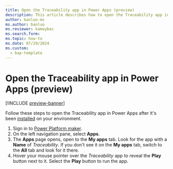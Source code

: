 ```yaml
---
title: Open the Traceability app in Power Apps (preview)
description: This article describes how to open the Traceability app in Power Apps.
author: banluo-ms
ms.author: banluo
ms.reviewer: kamaybac
ms.search.form: 
ms.topic: how-to
ms.date: 07/29/2024
ms.custom: 
  - bap-template
---
```


# Open the Traceability app in Power Apps (preview)

[!INCLUDE [preview-banner](~/../shared-content/shared/preview-includes/preview-banner.md)]
<!-- KFM: Preview until further notice -->

Follow these steps to open the Traceability app in Power Apps after it's been [installed](traceability-install.md) on your environment.

1. Sign in to [Power Platform maker](https://make.powerapps.com/).
1. On the left navigation pane, select **Apps**.
1. The **Apps** page opens, open to the **My apps** tab. Look for the app with a **Name** of *Traceability*. If you don't see it on the **My apps** tab, switch to the **All** tab and look for it there.
1. Hover your mouse pointer over the *Traceability* app to reveal the **Play** button next to it. Select the **Play** button to run the app.
